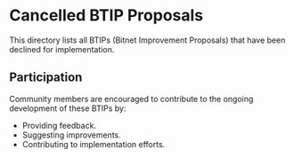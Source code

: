 # Cancelled BTIP Proposals

This directory lists all BTIPs (Bitnet Improvement Proposals) that have been declined for implementation.

## Participation
Community members are encouraged to contribute to the ongoing development of these BTIPs by:
- Providing feedback.
- Suggesting improvements.
- Contributing to implementation efforts.

